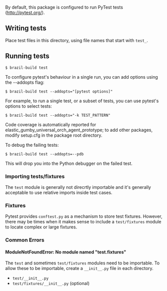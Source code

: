 By default, this package is configured to run PyTest tests
(http://pytest.org/).

## Writing tests

Place test files in this directory, using file names that start with `test_`.

## Running tests

```
$ brazil-build test
```

To configure pytest's behaviour in a single run, you can add options using the --addopts flag:

```
$ brazil-build test --addopts="[pytest options]"
```

For example, to run a single test, or a subset of tests, you can use pytest's
options to select tests:

```
$ brazil-build test --addopts="-k TEST_PATTERN"
```

Code coverage is automatically reported for elastic_gumby_universal_orch_agent_prototype;
to add other packages, modify setup.cfg in the package root directory.

To debug the failing tests:

```
$ brazil-build test --addopts=--pdb
```

This will drop you into the Python debugger on the failed test.

### Importing tests/fixtures

The `test` module is generally not direcrtly importable and it's generally acceptable to use relative imports inside test cases.

### Fixtures

Pytest provides `conftest.py` as a mechanism to store test fixtures.  However, there may be times when it makes sense to include a `test/fixtures` module to locate complex or large fixtures.

### Common Errors

#### ModuleNotFoundError: No module named "test.fixtures"

The `test` and sometimes `test/fixtures` modules need to be importable.  To allow these to be importable, create a `__init__.py` file in each directory.
- `test/__init__.py`
- `test/fixtures/__init__.py` (optional)
